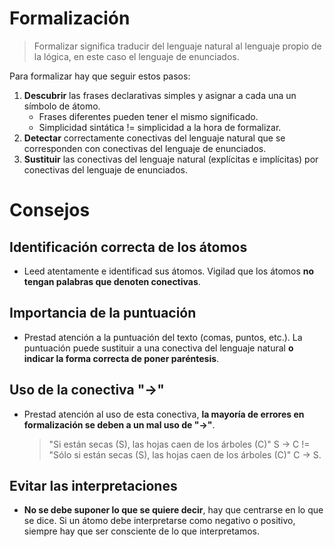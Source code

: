 # Formalización
> Formalizar significa traducir del lenguaje natural al lenguaje propio de la lógica, en este caso el lenguaje de enunciados.

Para formalizar hay que seguir estos pasos:

1) **Descubrir** las frases declarativas simples y asignar a cada una un símbolo de átomo.
	+ Frases diferentes pueden tener el mismo significado.
	+ Simplicidad sintática != simplicidad a la hora de formalizar.
2) **Detectar** correctamente conectivas del lenguaje natural que se corresponden con conectivas del lenguaje de enunciados.
3) **Sustituir** las conectivas del lenguaje natural (explícitas e implícitas) por conectivas del lenguaje de enunciados.

# Consejos

## Identificación correcta de los átomos
+ Leed atentamente e identificad sus átomos. Vigilad que los átomos **no tengan palabras que denoten conectivas**.

## Importancia de la puntuación
+ Prestad atención a la puntuación del texto (comas, puntos, etc.). La puntuación puede sustituir a una conectiva del lenguaje natural **o indicar la forma correcta de poner paréntesis**.

## Uso de la conectiva "->"
+ Prestad atención al uso de esta conectiva, **la mayoría de errores en formalización se deben a un mal uso de "->"**.
  > "Si están secas (S), las hojas caen de los árboles (C)" S -> C != "Sólo si están secas (S), las hojas caen de los árboles (C)" C -> S.

## Evitar las interpretaciones
+ **No se debe suponer lo que se quiere decir**, hay que centrarse en lo que se dice. Si un átomo debe interpretarse como negativo o positivo, siempre hay que ser consciente de lo que interpretamos.
